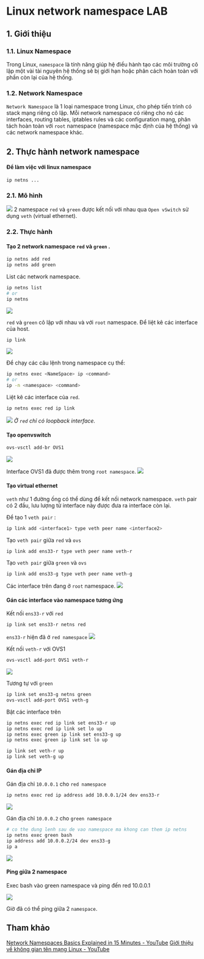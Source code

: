 # Linux network namespace LAB

## 1. Giới thiệu

### 1.1. Linux Namespace

Trong Linux, `namespace` là tính năng giúp hệ điều hành tạo các môi trường cô lập một vài tài nguyên hệ thống sẽ bị giới hạn hoặc phân cách hoàn toàn với phần còn lại của hệ thống.

### 1.2. Network Namespace

`Network Namespace` là 1 loại namespace trong Linux, cho phép tiến trình có stack mạng riêng cô lập.
Mỗi network namespace có riêng cho nó các interfaces, routing tables, iptables rules và các configuration mạng, phân tách hoàn toàn với `root` namespace (namespace mặc định của hệ thống) và các network namespace khác.

## 2. Thực hành network namespace

#### Để làm việc với linux namespace

```
ip netns ...
```

### 2.1. Mô hình

![](images/diagram.png)
2 namespace `red` và `green` được kết nối với nhau qua `Open vSwitch` sử dụng `veth` (virtual ethernet).

### 2.2. Thực hành

#### Tạo 2 network namespace `red` và `green` .

```bash
ip netns add red
ip netns add green
```

List các network namespace.

```bash
ip netns list
# or
ip netns
```

![](images/ipnetnslist.png)

`red` và `green` cô lập với nhau và với `root` namespace.
Để liệt kê các interface của host.

```bash
ip link
```

![](images/iplink.png)

Để chạy các câu lệnh trong namespace cụ thể:

```bash
ip netns exec <NameSpace> ip <command>
# or
ip -n <namespace> <command>
```

Liệt kê các interface của `red`.

```bash
ip netns exec red ip link
```

![](images/rediplink.png)
_Ở `red` chỉ có loopback interface._

#### Tạo openvswitch

```bash
ovs-vsctl add-br OVS1
```

![](images/OVS1.png)

Interface OVS1 đã được thêm trong `root namespace`.
![](images/iplink2.png)

#### Tạo virtual ethernet

`veth` như 1 đường ống có thể dùng để kết nối network namespace. `veth` pair có 2 đầu, lưu lượng từ interface này được đưa ra interface còn lại.

Để tạo 1 `veth pair` :

```bash
ip link add <interface1> type veth peer name <interface2>
```

Tạo `veth pair` giữa `red` và `ovs`

```
ip link add ens33-r type veth peer name veth-r
```

Tạo `veth pair` giữa `green` và `ovs`

```
ip link add ens33-g type veth peer name veth-g
```

Các interface trên đang ở `root` namespace.
![](images/iplink3.png)

#### Gán các interface vào namespace tương ứng

Kết nối `ens33-r` với `red`

```bash
ip link set ens33-r netns red
```

`ens33-r` hiện đã ở `red namespace`
![](images/rediplink2.png)

Kết nối `veth-r` với OVS1

```bash
ovs-vsctl add-port OVS1 veth-r
```

![](images/ovsshow.png)

Tương tự với `green`

```bash
ip link set ens33-g netns green
ovs-vsctl add-port OVS1 veth-g
```

Bật các interface trên

```bash
ip netns exec red ip link set ens33-r up
ip netns exec red ip link set lo up
ip netns exec green ip link set ens33-g up
ip netns exec green ip link set lo up

ip link set veth-r up
ip link set veth-g up
```

#### Gán địa chỉ IP

Gán địa chỉ `10.0.0.1` cho `red namespace`

```bash
ip netns exec red ip address add 10.0.0.1/24 dev ens33-r
```

![](images/redipa.png)

Gán địa chỉ `10.0.0.2` cho `green namespace`

```bash
# co the dung lenh sau de vao namespace ma khong can them ip netns
ip netns exec green bash
ip address add 10.0.0.2/24 dev ens33-g
ip a
```

![](images/greenipa.png)

#### Ping giữa 2 namespace

Exec bash vào green namespace và ping đến red 10.0.0.1

![](images/greenping.png)

Giờ đã có thể ping giữa 2 `namespace`.

## Tham khảo

[Network Namespaces Basics Explained in 15 Minutes - YouTube](https://www.youtube.com/watch?v=j_UUnlVC2Ss)
[Giới thiệu về không gian tên mạng Linux - YouTube](https://www.youtube.com/watch?v=_WgUwUf1d34)
